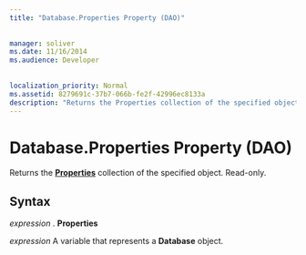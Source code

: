 ```yaml
---
title: "Database.Properties Property (DAO)"
  
  
manager: soliver
ms.date: 11/16/2014
ms.audience: Developer
 
  
localization_priority: Normal
ms.assetid: 8279691c-37b7-066b-fe2f-42996ec8133a
description: "Returns the Properties collection of the specified object. Read-only."
---
```


# Database.Properties Property (DAO)

Returns the **[Properties](properties-collection-dao.md)** collection of the specified object. Read-only. 
  
## Syntax

 *expression*  . **Properties**
  
 *expression*  A variable that represents a **Database** object. 
  

